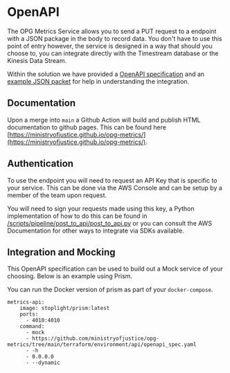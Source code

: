 # OpenAPI

The OPG Metrics Service allows you to send a PUT request to a endpoint with a JSON package in the body to record data. You don't have to use this point of entry however, the service is designed in a way that should you choose to, you can integrate directly with the Timestream database or the Kinesis Data Stream.

Within the solution we have provided a [OpenAPI specification](/terraform/environment/api/openapi_spec.yaml) and an [example JSON packet](/terraform/environment/api/examples/put_metrics.json) for help in understanding the integration.

## Documentation

Upon a merge into `main` a Github Action will build and publish HTML documentation to github pages. This can be found here [https://ministryofjustice.github.io/opg-metrics/](https://ministryofjustice.github.io/opg-metrics/).

## Authentication

To use the endpoint you will need to request an API Key that is specific to your service. This can be done via the AWS Console and can be setup by a member of the team upon request.

You will need to sign your requests made using this key, a Python implementation of how to do this can be found in [/scripts/pipeline/post_to_api/post_to_api.py](/scripts/pipeline/post_to_api/post_to_api.py) or you can consult the AWS Documentation for other ways to integrate via SDKs available.

## Integration and Mocking

This OpenAPI specification can be used to build out a Mock service of your choosing. Below is an example using Prism.

You can run the Docker version of prism as part of your `docker-compose`.

```
metrics-api:
    image: stoplight/prism:latest
    ports:
      - 4010:4010
    command:
      - mock
      - https://github.com/ministryofjustice/opg-metrics/tree/main/terraform/environment/api/openapi_spec.yaml
      - -h
      - 0.0.0.0
      - --dynamic
```

